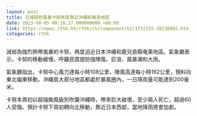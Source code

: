 ```yaml
---
layout: post
title: 已減弱的風暴卡努再度靠近沖繩和奄美地區
date: 2023-08-05 08:10:27.000000000 +08:00
link: https://news.rthk.hk/rthk/ch/component/k2/1712155-20230805.htm
categories: rthk
---
```


減弱為強烈熱帶風暴的卡努，再度迫近日本沖繩和鹿兒島縣奄美地區。氣象廳表示，卡努的移動緩慢，呼籲民眾提防強陣風、巨浪、風暴潮和大雨。

氣象廳指出，卡努中心風力達每小時108公里，陣風高達每小時162公里，預料向東北偏東移動，沖繩島大部分地區都處於暴風圈內，一日降雨量可能達到200毫米。

卡努本周初以超強颱風級別吹襲沖繩時，帶來巨大破壞，至少兩人死亡，超過60人受傷。預計卡努下周初轉向北移動，靠近日本西部，當地降雨將會加劇。

